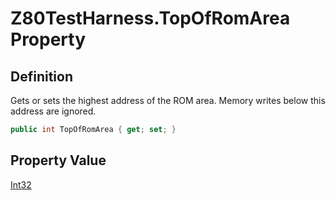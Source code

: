 # Z80TestHarness.TopOfRomArea Property
## Definition

Gets or sets the highest address of the ROM area. Memory writes below this address are ignored.

```c#
public int TopOfRomArea { get; set; }
```

## Property Value

[Int32](https://learn.microsoft.com/en-gb/dotnet/api/System.Int32)
